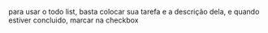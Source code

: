 para usar o todo list, basta colocar sua tarefa e a descrição dela, e quando estiver concluido, marcar na checkbox
